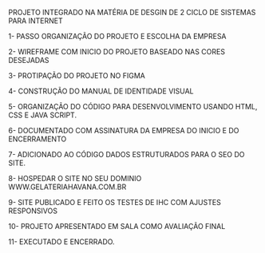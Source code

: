 PROJETO INTEGRADO NA MATÉRIA DE DESGIN DE 2 CICLO DE SISTEMAS PARA INTERNET

1- PASSO ORGANIZAÇÃO DO PROJETO E ESCOLHA DA EMPRESA

2- WIREFRAME COM INICIO DO PROJETO BASEADO NAS CORES DESEJADAS 

3- PROTIPAÇÃO DO PROJETO NO FIGMA 

4- CONSTRUÇÃO DO MANUAL DE IDENTIDADE VISUAL 

5- ORGANIZAÇÃO DO CÓDIGO PARA DESENVOLVIMENTO USANDO HTML, CSS E JAVA SCRIPT.

6- DOCUMENTADO COM ASSINATURA DA EMPRESA DO INICIO E DO ENCERRAMENTO

7- ADICIONADO AO CÓDIGO DADOS ESTRUTURADOS PARA O SEO DO SITE.

8- HOSPEDAR O SITE NO SEU DOMINIO WWW.GELATERIAHAVANA.COM.BR 

9- SITE PUBLICADO E FEITO OS TESTES DE IHC COM AJUSTES RESPONSIVOS

10- PROJETO APRESENTADO EM SALA COMO AVALIAÇÃO FINAL 

11- EXECUTADO E ENCERRADO.